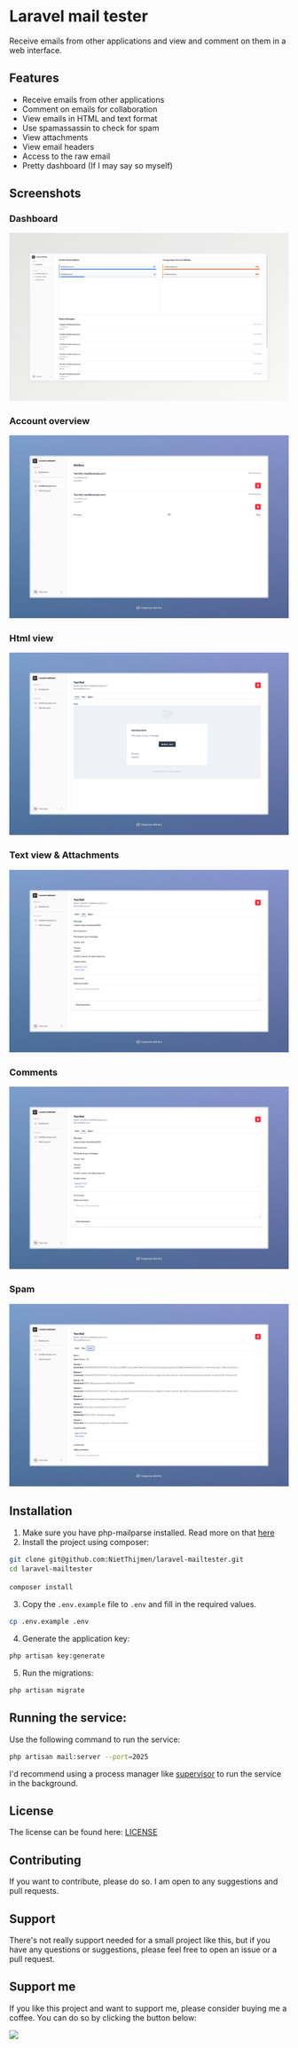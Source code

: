 # Laravel mail tester
Receive emails from other applications and view and comment on them in a web interface.

## Features
- Receive emails from other applications
- Comment on emails for collaboration
- View emails in HTML and text format
- Use spamassassin to check for spam
- View attachments
- View email headers
- Access to the raw email
- Pretty dashboard (If I may say so myself)

## Screenshots
### Dashboard
![Dashboard](.github/assets/dashboard.png)

### Account overview
![Account overview](.github/assets/email-overview.png)

### Html view
![Html view](.github/assets/email-html.png)

### Text view & Attachments
![Text view](.github/assets/email-text.png)

### Comments
![Comments](.github/assets/email-chat.png)

### Spam
![Spam](.github/assets/email-spam.png)



## Installation
1. Make sure you have php-mailparse installed. Read more on that [here](https://github.com/php-mime-mail-parser/php-mime-mail-parser)
2. Install the project using composer:
```bash
git clone git@github.com:NietThijmen/laravel-mailtester.git
cd laravel-mailtester

composer install
```
3. Copy the `.env.example` file to `.env` and fill in the required values.
```bash
cp .env.example .env
```
4. Generate the application key:
```bash
php artisan key:generate
```
5. Run the migrations:
```bash
php artisan migrate
```



## Running the service:
Use the following command to run the service:
```bash
php artisan mail:server --port=2025
```

I'd recommend using a process manager like [supervisor](http://supervisord.org/) to run the service in the background.

## License
The license can be found here: [LICENSE](./LICENSE.md)

## Contributing
If you want to contribute, please do so. I am open to any suggestions and pull requests.

## Support
There's not really support needed for a small project like this, but if you have any questions or suggestions, please feel free to open an issue or a pull request.

## Support me
If you like this project and want to support me, please consider buying me a coffee. You can do so by clicking the button below:

<a href="https://www.buymeacoffee.com/nietthijmen"><img src="https://img.buymeacoffee.com/button-api/?text=Support me&emoji=❤️&slug=nietthijmen&button_colour=FFDD00&font_colour=000000&font_family=Inter&outline_colour=000000&coffee_colour=000000" /></a>

